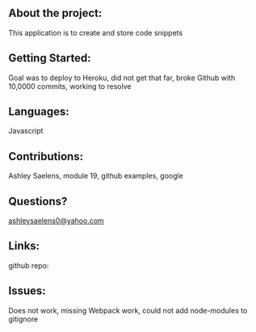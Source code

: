 ## About the project:

This application is to create and store code snippets

## Getting Started:

Goal was to deploy to Heroku, did not get that far, broke Github with 10,0000 commits, working to resolve

## Languages:

Javascript

## Contributions:

 Ashley Saelens, module 19, github examples, google

## Questions?

ashleysaelens0@yahoo.com

## Links:

github repo:





## Issues:

Does not work, missing Webpack work, could not add node-modules to gitignore